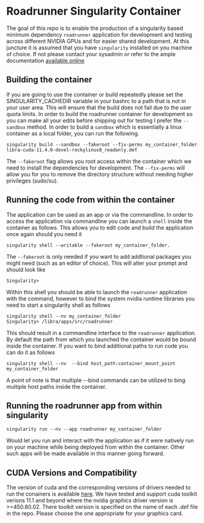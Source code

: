 # Roadrunner Singularity Container

The goal of this repo is to enable the production of a singularity based minimum dependency `roadrunner` application for development and testing across different NVIDIA GPUs and for easier shared development. At this juncture it is assumed that you have `singularity` installed on you machine of choice. If not please contact your sysadmin or refer to the ample documentation [available online](https://docs.sylabs.io/guides/3.11/user-guide/index.html)

## Building the container
If you are going to use the container or build repeatedly please set the SINGULARITY_CACHEDIR variable in your bashrc to a path that is not in your user area. This will ensure that the build does not fail due to the user quota limits. In order to build the roadrunner container for development so you can make all your edits before shipping out for testing I prefer the `--sandbox` method. In order to build a `sandbox` which is essentially a linux container as a local folder, you can run the following.

```
singularity build --sandbox --fakeroot --fix-perms my_container_folder libra-cuda-11.4.0-devel-rockylinux8_readonly.def
```
The `--fakeroot` flag allows you root access within the container which we need to install the dependencies for development. The `--fix-perms` will allow you for you to remove the directory structure without needing higher privileges (sudo/su). 

## Running the code from within the container
The application can be used as an app or via the commandline. In order to access the application via commandline you can launch a `shell` inside the container as follows. This allows you to edit code and build the application once again should you need it
```
singularity shell --writable --fakeroot my_container_folder.
```

The `--fakeroot` is only needed if you want to add addtional packages you might need (such as an editor of choice). This will alter your prompt and should look like 
```
Singularity>
```

Within this shell you should be able to launch the `roadrunner` application with the command, however to bind the system nvidia runtime libraries you need to start a singularity shell as follows
```
singularity shell --nv my_container_folder
Singularity> /libra/apps/src/roadrunner
```
This should result in a commandline interface to the `roadrunner` application. By default the path from which you launched the container would be bound inside the container. If you want to bind additional paths to run code you can do it as follows
```
singularity shell --nv  --bind host_path:container_mount_point my_container_folder
```
A point of note is that multiple --bind commands can be utilized to bing multiple host paths inside the container.

## Running the roadrunner app from within singularity
```
singularity run --nv --app roadrunner my_container_folder
```
Would let you run and interact with the application as if it were natively run on your machine while being deployed from within the container. Other such apps will be made available in this manner going forward.


## CUDA Versions and Compatibility

The version of cuda and the corresponding versions of drivers needed to run the conainers is available [here](https://docs.nvidia.com/cuda/cuda-toolkit-release-notes/index.html).
We have tested and support cuda toolkit verions 11.1 and beyond where the nvidia graphics driver version is >=450.80.02. There toolkit version is specified on the name of each .def file in the repo. Please choose the one appropriate for your graphics card. 